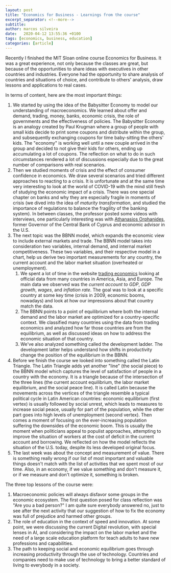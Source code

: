 ```yaml
---
layout: post
title: "Economics for Business - Learnings from the course"
excerpt_separator: <!--more-->
subtitle: 
author: marcos silveira
date:   2020-04-12 13:55:36 +0100
tags: [economics, business, education]
categories: [article]
---
```


Recently I finished the MIT Sloan online course Economics for Business. It was a great experience, not only because the classes are great, but because of the opportunities to share ideas with executives in other countries and industries. Everyone had the opportunity to share analysis of countries and situations of choice, and contribute to others' analysis, draw lessons and applications to real cases.

In terms of content, here are the most important things:
<!--more-->

1. We started by using the idea of the Babysitter Economy to model our understanding of macroeconomics. We learned about offer and demand, trading, money, banks, economic crisis, the role of governments and the effectiveness of policies. The Babysitter Economy is an analogy created by Paul Krugman where a group of people with small kids decide to print some coupons and distribute within the group, and subsequently exchanging coupons for time baby-sitting the others' kids. The "economy" is working well until a new couple arrived in the group and decided to not give their kids for others, ending up accumulating a lot of coupons. The reflection on what to do in such circumstances rendered a lot of discussions especially due to the great number of comparisons with real scenarios. 
2. Then we studied moments of crisis and the effect of consumer confidence in economics. We draw several scenarios and tried different approaches to reacting to a crisis. It is unfortunate and at the same time very interesting to look at the world of COVID-19 with the mind still fresh of studying the economic impact of a crisis. There was one special chapter on banks and why they are especially fragile in moments of crisis (we dived into the idea of *maturity transformation*, and studied the importance of regulations to balance the fragility of the banking system). In between classes, the professor posted some videos with interviews, one particularly interesting was with [Athanasios Orphanides](https://en.wikipedia.org/wiki/Athanasios_Orphanides), former Governor of the Central Bank of Cyprus and economic advisor in the U.S.
3. The next topic was the BBNN model, which expands the economic view to include external markets and trade. The BBNN model takes into consideration two variables, internal demand, and internal market competitiveness. These two variables, and their respective model in a chart, help us derive two important measurements for any country, the current account and the labor market situation (overheated or unemployment).
   1.  We spent a lot of time in the website [trading economics](https://tradingeconomics.com/) looking at official data from many countries in America, Asia, and Europe. The main data we observed was the *current account to GDP*, *GDP growth*, *wages*, and *inflation rate*. The goal was to look at a specific country at some key time (crisis in 2009, economic booms, nowadays) and look at how our impressions about that country match the data.
   2. The BBNN points to a point of equilibrium where both the internal demand and the labor market are optimized for a country-specific context. We classified many countries using the data from trading economics and analyzed how far those countries are from the equilibrium, as well as discussed ideas on how to address the economic situation of that country.
   3. We've also analyzed something called the development ladder. The development latter helps understand how shifts in productivity change the position of the equilibrium in the BBNN.
4. Before we finish the course we looked into something called the Latin Triangle. The Latin Triangle adds yet another "line" (the social piece) to the BBNN model which captures the level of satisfaction of people in a country with the economy. It is a triangle because of the intersection of the three lines (the current account equilibrium, the labor market equilibrium, and the social peace line). It is called Latin because the movements across the vertices of the triangle resemble a typical political cycle in Latin American countries: economic equilibrium (first vertex) is usually followed by social unrest, which leads to measures to increase social peace, usually for part of the population, while the other part goes into high levels of unemployment (second vertex). Then comes a moment of focusing on the ever-increasing population suffering the downsides of the economic boom. This is usually the moment when politicians appeal to populist approaches, attempting to improve the situation of workers at the cost of deficit in the current account and borrowing. We reflected on how the model reflects the situation of the U.S. today, despite its less developed original focus.
5. The last week was about the concept and measurement of value. There is something really wrong if our list of most important and valuable things doesn't match with the list of activities that we spent most of our time. Also, in an economy, if we value something and don't measure it, or if we measure and don't optimize it, something is broken.

The three top lessons of the course were:

1. Macroeconomic policies will always disfavor some groups in the economic ecosystem. The first question posed for class reflection was "Are you a bad person?" I am quite sure everybody answered no, just to see after the next activity that our suggestion of how to fix the economy was full of prejudice and harmed other groups. 
2. The role of education in the context of speed and innovation. At some point, we were discussing the current Digital revolution, with special lenses in AI, and considering the impact on the labor market and the need of a large scale education platform for teach adults to have new professions and capabilities.
3. The path to keeping social and economic equilibrium goes through increasing productivity through the use of technology. Countries and companies need to make use of technology to bring a better standard of living to everybody in a society.


